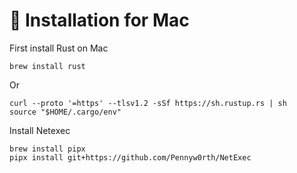 # 🍎 Installation for Mac

First install Rust on Mac

```
brew install rust
```

Or

```
curl --proto '=https' --tlsv1.2 -sSf https://sh.rustup.rs | sh
source "$HOME/.cargo/env"
```

Install Netexec

```
brew install pipx
pipx install git+https://github.com/Pennyw0rth/NetExec
```
